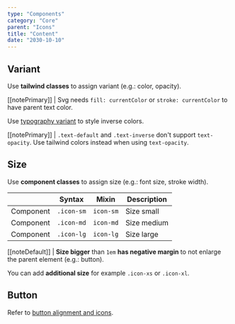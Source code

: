 ```yaml
---
type: "Components"
category: "Core"
parent: "Icons"
title: "Content"
date: "2030-10-10"
---
```


## Variant

Use **tailwind classes** to assign variant (e.g.: color, opacity).


[[notePrimary]]
| Svg needs `fill: currentColor` or `stroke: currentColor` to have parent text color.

<demo>
  <demovanilla src="vanilla/components/core/icons/variant">
  </demovanilla>
</demo>

Use [typography variant](/components/core/typography/content#variant) to style inverse colors.

[[notePrimary]]
| `.text-default` and `.text-inverse` don't support `text-opacity`. Use tailwind colors instead when using `text-opacity`.

<demo>
  <demovanilla src="vanilla/components/core/icons/variant-inverse">
  </demovanilla>
</demo>

## Size

Use **component classes** to assign size (e.g.: font size, stroke width).

<div class="table-scroll">

|                      | Syntax                          | Mixin            | Description                   |
| ----------------------- | ----------------------------------------- | -----------------------------| ----------------------------- |
| Component                  | `.icon-sm`                     | `icon-sm`                | Size small            |
| Component                  | `.icon-md`                     | `icon-md`                | Size medium            |
| Component                  | `.icon-lg`                     | `icon-lg`                | Size large            |

</div>

[[noteDefault]]
| **Size bigger** than `1em` **has negative margin** to not enlarge the parent element (e.g.: button).

<demo>
  <demovanilla src="vanilla/components/core/icons/size">
  </demovanilla>
</demo>

You can add **additional size** for example `.icon-xs` or `.icon-xl`.

## Button

Refer to [button alignment and icons](/components/core/button/content#alignment-and-icons).

